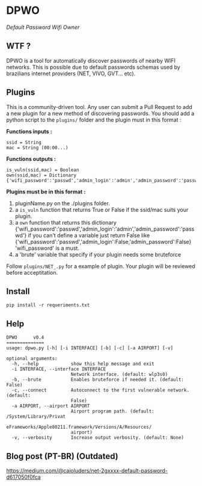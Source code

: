 # DPWO 
*Default Password Wifi Owner*

## WTF ? 
DPWO is a tool for automatically discover passwords of nearby WIFI networks. This is possible due to default passwords schemas used by brazilians internet providers (NET, VIVO, GVT... etc).

## Plugins
This is a community-driven tool. Any user can submit a Pull Request to add a new plugin for a new method of discovering  passwords. You should add a python script to the `plugins/` folder and the plugin must in this format :

**Functions inputs :**
```
ssid = String
mac = String (00:00...)
```

**Functions outputs :**
```
is_vuln(ssid,mac) = Boolean
own(ssid,mac) = Dictionary {'wifi_password':'passwd','admin_login':'admin','admin_password':'passwd'}
```

**Plugins must be in this format :**

 1. pluginName.py on the ./plugins folder.
 2. a `is_vuln` function that returns True or False if the ssid/mac suits your plugin.
 3. a `own` function that returns this dictionary {'wifi_password':'passwd','admin_login':'admin','admin_password':'passwd'}
    if you can't define a variable just return False like {'wifi_password':'passwd','admin_login':False,'admin_password':False}
    'wifi_password' is a must.
 4. a 'brute' variable that specify if your plugin needs some bruteforce 

Follow `plugins/NET_.py` for a example of plugin.
Your plugin will be reviewed before acceptitation.


## Install
`pip install -r requeriments.txt`

## Help
```
DPWO      v0.4
≈≈≈≈≈≈≈≈≈≈≈≈≈≈
usage: dpwo.py [-h] [-i INTERFACE] [-b] [-c] [-a AIRPORT] [-v]

optional arguments:
  -h, --help            show this help message and exit
  -i INTERFACE, --interface INTERFACE
                        Network interface. (default: wlp3s0)
  -b, --brute           Enables bruteforce if needed it. (default: False)
  -c, --connect         Autoconnect to the first vulnerable network. (default:
                        False)
  -a AIRPORT, --airport AIRPORT
                        Airport program path. (default: /System/Library/Privat
                        eFrameworks/Apple80211.framework/Versions/A/Resources/
                        airport)
  -v, --verbosity       Increase output verbosity. (default: None)
```

## Blog post (PT-BR) (Outdated)
https://medium.com/@caioluders/net-2gxxxx-default-password-d617050f0fca
